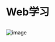 # Web学习

## 
![image](https://github.com/user-attachments/assets/97ef3d5e-ba1d-4140-a9fc-b89b5b720e6b)
